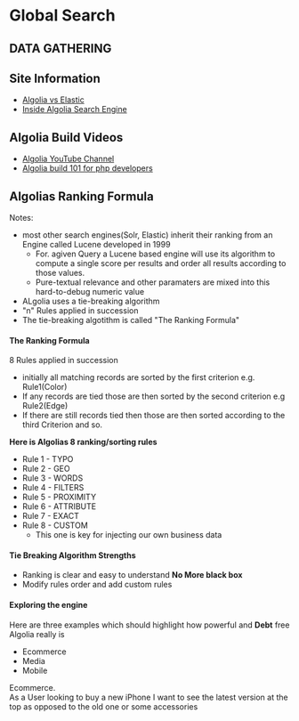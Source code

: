 # Global Search

## DATA GATHERING

## Site Information
- [Algolia vs Elastic](https://blog.algolia.com/algolia-v-elasticsearch-latency/)
- [Inside Algolia Search Engine](https://blog.algolia.com/inside-the-algolia-engine-part-1-indexing-vs-search/)

## Algolia Build Videos
- [Algolia YouTube Channel](https://www.youtube.com/channel/UCTNkiq-SO8hay1PRx-it9Cw)
- [Algolia build 101 for php developers](https://www.youtube.com/watch?v=d_funo7sm0M)

## Algolias Ranking Formula
Notes: 
- most other search engines(Solr, Elastic) inherit their ranking from an Engine called Lucene developed in 1999
	- For. agiven Query a Lucene based engine will use its algorithm to compute a single score per results and order all results according to those values.
	- Pure-textual relevance and other paramaters are mixed into this hard-to-debug numeric value
- ALgolia uses a tie-breaking algorithm
- "n" Rules applied in succession
- The tie-breaking algotithm is called "The Ranking Formula"

#### The Ranking Formula
8 Rules applied in succession
- initially all matching records are sorted by the first criterion e.g. Rule1(Color)
- If any records are tied those are then sorted by the second criterion e.g Rule2(Edge)
- If there are still records tied then those are then sorted according to the third Criterion and so.

**Here is Algolias 8 ranking/sorting rules**

 - Rule 1 - TYPO
 - Rule 2 - GEO
 - Rule 3 - WORDS
 - Rule 4 - FILTERS
 - Rule 5 - PROXIMITY
 - Rule 6 - ATTRIBUTE
 - Rule 7 - EXACT
 - Rule 8 - CUSTOM
 	- This one is key for injecting our own business data

 #### Tie Breaking Algorithm Strengths
 - Ranking is clear and easy to understand **No More black box**
 - Modify rules order and add custom rules

 #### Exploring the engine
 Here are three examples which should highlight how powerful and **Debt** free Algolia really is
 - Ecommerce 
 - Media
 - Mobile

 Ecommerce.   
 As a User looking to buy a new iPhone I want to see the latest version at the top as opposed to the old one or some accessories

